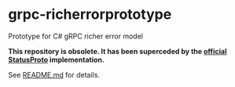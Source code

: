 # grpc-richerrorprototype
 Prototype for C# gRPC richer error model

**This repository is obsolete. It has been superceded by the [official StatusProto](https://github.com/grpc/grpc-dotnet/tree/master/src/Grpc.StatusProto) implementation.**

See [README.md](https://github.com/tonydnewell/grpc-richerrorprototype/blob/main/Grpc.RichErrorModel/Grpc.RichErrorModel/README.md) for details.
